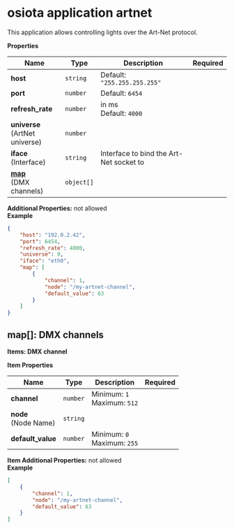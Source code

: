 # osiota application artnet

This application allows controlling lights over the Art-Net protocol.


**Properties**

|Name|Type|Description|Required|
|----|----|-----------|--------|
|**host**|`string`|Default: `"255.255.255.255"`<br/>||
|**port**|`number`|Default: `6454`<br/>||
|**refresh\_rate**|`number`|in ms<br/>Default: `4000`<br/>||
|**universe**<br/>(ArtNet universe)|`number`|||
|**iface**<br/>(Interface)|`string`|Interface to bind the Art-Net socket to<br/>||
|[**map**](#map)<br/>(DMX channels)|`object[]`|||

**Additional Properties:** not allowed  
**Example**

```json
{
    "host": "192.0.2.42",
    "port": 6454,
    "refresh_rate": 4000,
    "universe": 0,
    "iface": "eth0",
    "map": [
        {
            "channel": 1,
            "node": "/my-artnet-channel",
            "default_value": 63
        }
    ]
}
```

<a name="map"></a>
## map\[\]: DMX channels

**Items: DMX channel**

**Item Properties**

|Name|Type|Description|Required|
|----|----|-----------|--------|
|**channel**|`number`|Minimum: `1`<br/>Maximum: `512`<br/>||
|**node**<br/>(Node Name)|`string`|||
|**default\_value**|`number`|Minimum: `0`<br/>Maximum: `255`<br/>||

**Item Additional Properties:** not allowed  
**Example**

```json
[
    {
        "channel": 1,
        "node": "/my-artnet-channel",
        "default_value": 63
    }
]
```


